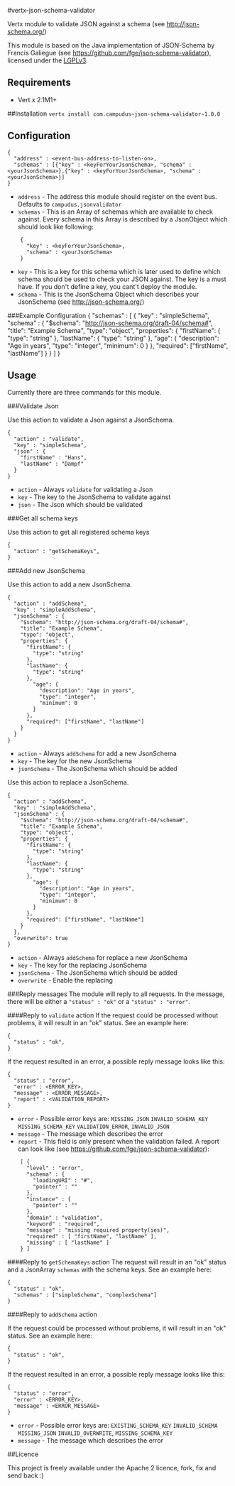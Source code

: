 #vertx-json-schema-validator

Vertx module to validate JSON against a schema (see http://json-schema.org/)

This module is based on the Java implementation of JSON-Schema by Francis Galiegue (see https://github.com/fge/json-schema-validator), licensed under the [ LGPLv3](https://github.com/fge/json-schema-validator/blob/master/src/main/resources/LICENSE).

## Requirements
* Vert.x 2.1M1+

##Installation
`vertx install com.campudus~json-schema-validator~1.0.0`

## Configuration

    {
      "address" : <event-bus-address-to-listen-on>,
      "schemas" : [{"key" : <keyForYourJsonSchema>, "schema" : <yourJsonSchema>},{"key" : <keyForYourJsonSchema>, "schema" : <yourJsonSchema>}]
    }

* `address` - The address this module should register on the event bus. Defaults to `campudus.jsonvalidator`
* `schemas` - This is an Array of schemas which are available to check against. Every schema in this Array is described by a JsonObject which should look like following:

```
    {
      "key" : <keyForYourJsonSchema>,
      "schema" : <yourJsonSchema>
    }
```

* `key` - This is a key for this schema which is later used to define which schema should be used to check your JSON against. The key is a must have. If you don't define a key, you cant't deploy the module.
* `schema` - This is the JsonSchema Object which describes your JsonSchema (see http://json-schema.org/)

###Example Configuration
    {
      "schemas" : [
        {
          "key" : "simpleSchema",
          "schema" : {
            "$schema": "http://json-schema.org/draft-04/schema#",
            "title": "Example Schema",
            "type": "object",
            "properties": {
              "firstName": {
                "type": "string"
              },
              "lastName": {
                "type": "string"
              },
              "age": {
                "description": "Age in years",
                "type": "integer",
                "minimum": 0
              }
            },
            "required": ["firstName", "lastName"]
          }
        }
      ]
    }

## Usage
Currently there are three commands for this module.

###Validate Json

Use this action to validate a Json against a JsonSchema.

    {
      "action" : "validate",
      "key" : "simpleSchema",
      "json" : {
        "firstName" : "Hans",
        "lastName" : "Dampf"
      }
    }

* `action` - Always `validate` for validating a Json
* `key` - The key to the JsonSchema to validate against
* `json` - The Json which should be validated

###Get all schema keys

Use this action to get all registered schema keys

    {
      "action" : "getSchemaKeys",
    }

###Add new JsonSchema

Use this action to add a new JsonSchema.

    {
      "action" : "addSchema",
      "key" : "simpleAddSchema",
      "jsonSchema" : {
        "$schema": "http://json-schema.org/draft-04/schema#",
        "title": "Example Schema",
        "type": "object",
        "properties": {
          "firstName": {
            "type": "string"
          },
          "lastName": {
            "type": "string"
          },
            "age": {
              "description": "Age in years",
              "type": "integer",
              "minimum": 0
            }
          },
          "required": ["firstName", "lastName"]
        }
      }
    }
    
* `action` - Always `addSchema` for add a new JsonSchema
* `key` - The key for the new JsonSchema
* `jsonSchema` - The JsonSchema which should be added
    
Use this action to replace a JsonSchema.

    {
      "action" : "addSchema",
      "key" : "simpleAddSchema",
      "jsonSchema" : {
        "$schema": "http://json-schema.org/draft-04/schema#",
        "title": "Example Schema",
        "type": "object",
        "properties": {
          "firstName": {
            "type": "string"
          },
          "lastName": {
            "type": "string"
          },
            "age": {
              "description": "Age in years",
              "type": "integer",
              "minimum": 0
            }
          },
          "required": ["firstName", "lastName"]
        }
      },
      "overwrite": true
    }
    
* `action` - Always `addSchema` for replace a new JsonSchema
* `key` - The key for the replacing JsonSchema
* `jsonSchema` - The JsonSchema which should be added
* `overwrite` - Enable the replacing

###Reply messages
The module will reply to all requests.  In the message, there will be either a `"status" : "ok"` or a `"status" : "error"`.

####Reply to `validate` action
If the request could be processed without problems, it will result in an "ok" status. See an example here:

    {
      "status" : "ok",
    }

If the request resulted in an error, a possible reply message looks like this:

    {
      "status" : "error",
      "error" : <ERROR_KEY>,
      "message" : <ERROR_MESSAGE>,
      "report" : <VALIDATION_REPORT>
    }

* `error` - Possible error keys are: `MISSING_JSON` `INVALID_SCHEMA_KEY` `MISSING_SCHEMA_KEY` `VALIDATION_ERROR`, `INVALID_JSON`
* `message` - The message which describes the error
* `report` - This field is only present when the validation failed. A report can look like (see https://github.com/fge/json-schema-validator):

```
    [ {
      "level" : "error",
      "schema" : {
        "loadingURI" : "#",
        "pointer" : ""
      },
      "instance" : {
        "pointer" : ""
      },
      "domain" : "validation",
      "keyword" : "required",
      "message" : "missing required property(ies)",
      "required" : [ "firstName", "lastName" ],
      "missing" : [ "lastName" ]
    } ]
```

####Reply to `getSchemaKeys` action
The request will result in an "ok" status and a JsonArray `schemas` with the schema keys. See an example here:

    {
      "status" : "ok",
      "schemas" : ["simpleSchema", "complexSchema"]
    }

####Reply to `addSchema` action

If the request could be processed without problems, it will result in an "ok" status. See an example here:

    {
      "status" : "ok",
    }

If the request resulted in an error, a possible reply message looks like this:

    {
      "status" : "error",
      "error" : <ERROR_KEY>,
      "message" : <ERROR_MESSAGE>
    }

* `error` - Possible error keys are: `EXISTING_SCHEMA_KEY` `INVALID_SCHEMA` `MISSING_JSON` `INVALID_OVERWRITE`, `MISSING_SCHEMA_KEY`
* `message` - The message which describes the error

##Licence

This project is freely available under the Apache 2 licence, fork, fix and send back :)
